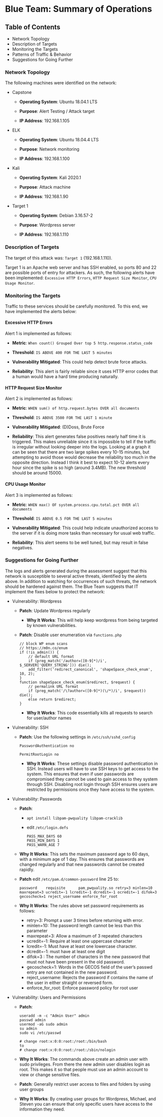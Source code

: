 # Blue Team: Summary of Operations

## Table of Contents
- Network Topology
- Description of Targets
- Monitoring the Targets
- Patterns of Traffic & Behavior
- Suggestions for Going Further

### Network Topology

The following machines were identified on the network:

- Capstone 

  - **Operating System**: Ubuntu 18.04.1 LTS

  - **Purpose**: Alert Testing / Attack target

  - **IP Address**: 192.168.1.105

- ELK 

  - **Operating System**: Ubuntu 18.04.4 LTS

  - **Purpose**: Network monitoring

  - **IP Address**: 192.168.1.100

- Kali

  - **Operating System**: Kali 2020.1 

  - **Purpose**: Attack machine

  - **IP Address**: 192.168.1.90

- Target 1

  - **Operating System**: Debian 3.16.57-2

  - **Purpose**: Wordpress server

  - **IP Address**: 192.168.1.110

### Description of Targets

The target of this attack was: `Target 1` (192.168.1.110).

Target 1 is an Apache web server and has SSH enabled, so ports 80 and 22 are possible ports of entry for attackers. As such, the following alerts have been implemented: `Excessive HTTP Errors`, `HTTP Request Size Monitor`, `CPU Usage Monitor`.

### Monitoring the Targets

Traffic to these services should be carefully monitored. To this end, we have implemented the alerts below:


#### Excessive HTTP Errors

Alert 1 is implemented as follows:

  - **Metric**: `When count() Grouped Over top 5 http.response.status_code`

  - **Threshold**: `IS ABOVE 400 FOR THE LAST 5 minutes`

  - **Vulnerability Mitigated**: This could help detect brute force attacks. 

  - **Reliability**: This alert is fairly reliable since it uses HTTP error codes that a human would have a hard time producing naturally.

#### HTTP Request Size Monitor

Alert 2 is implemented as follows:

  - **Metric**: `WHEN sum() of http.request.bytes OVER all documents` 

  - **Threshold**: `IS ABOVE 3500 FOR THE LAST 1 minute` 

  - **Vulnerability Mitigated**: (D)Doss, Brute Force

  - **Reliability**: This alert generates false positives nearly half time it is triggered. This makes unreliable since it is impossible to tell if the traffic is irregular without looking deeper into the logs. Looking at a graph it can be seen that there are two large spikes every 10-15 minutes, but attempting to avoid those would decrease the reliability too much in the opposite direction. Instead I think it best to expect 10-12 alerts every hour since the spike is so high (around 3.4MB). The new threshold should be around 15000.

#### CPU Usage Monitor

Alert 3 is implemented as follows:

  - **Metric**: `WHEN max() OF system.process.cpu.total.pct OVER all documents` 

  - **Threshold**: `IS ABOVE 0.5 FOR THE LAST 5 minutes`

  - **Vulnerability Mitigated**: This could help indicate unauthorized access to the server if it is doing more tasks than necessary for usual web traffic. 

- **Reliability**: This alert seems to be well tuned, but may result in false negatives.  

### Suggestions for Going Further

The logs and alerts generated during the assessment suggest that this network is susceptible to several active threats, identified by the alerts above. In addition to watching for occurrences of such threats, the network should be hardened against them. The Blue Team suggests that IT implement the fixes below to protect the network:

- Vulnerability: Wordpress

  - **Patch**: Update Wordpress regularly 

    - **Why It Works**: This will help keep wordpress from being targeted by known vulnerabilities.

  - **Patch**: Disable user enumeration via `functions.php`

    ```
    // block WP enum scans
    // https://m0n.co/enum
    if (!is_admin()) {
    	// default URL format
    	if (preg_match('/author=([0-9]*)/i', $_SERVER['QUERY_STRING'])) die();
    	add_filter('redirect_canonical', 'shapeSpace_check_enum', 10, 2);
    }
    function shapeSpace_check_enum($redirect, $request) {
    	// permalink URL format
    	if (preg_match('/\?author=([0-9]*)(\/*)/i', $request)) die();
    	else return $redirect;
    }
    ```
    - **Why It Works**: This code essentially kills all requests to search for user/author names

- Vulnerability: SSH 

  - **Patch**: Use the following settings in `/etc/ssh/sshd_config`

    ```
    PasswordAuthentication no

    PermitRootLogin no
    ``` 

    - **Why It Works**: These settings disable password authentication in SSH. Instead users will have to use SSH keys to get access to the system. This ensures that even if user passwords are compromised they cannot be used to gain access to they system through SSH. Disabling root login through SSH ensures users are restricted by permissions once they have access to the system.

- Vulnerability: Passwords
  - **Patch**: 
  
    - `apt install libpam-pwquality libpam-cracklib`

    - edit `/etc/login.defs`

      ```
      PASS_MAX_DAYS 60
      PASS_MIN_DAYS 1
      PASS_WARN_AGE 7
      ```

  - **Why It Works**: This sets the maximum password age to 60 days, with a minimum age of 1 day. This ensures that passwords are changed regularly and that new passwords cannot be created rapidly.

  - **Patch** edit `/etc/pam.d/common-password` line 25 to:

    ```
    password    requisite      pam_pwquality.so retry=3 minlen=10 maxrepeat=3 ucredit=-1 lcredit=-1 dcredit=-1 ocredit=-1 difok=3 gecoscheck=1 reject_username enforce_for_root
    ```
  
  - **Why It Works**: The rules above set password requirements as follows:

    - retry=3: Prompt a user 3 times before returning with error.
    - minlen=10: The password length cannot be less than this parameter
    - maxrepeat=3: Allow a maximum of 3 repeated characters
    - ucredit=-1: Require at least one uppercase character
    - lcredit=-1: Must have at least one lowercase character.
    - dcredit=-1: must have at least one digit
    - difok=3 : The number of characters in the new password that must not have been present in the old password.
    - gecoscheck=1: Words in the GECOS field of the user’s passwd entry are not contained in the new password.
    - reject_username: Rejects the password if contains the name of the user in either straight or reversed form.
    - enforce_for_root: Enforce password policy for root user

- Vulnerability: Users and Permissions

  - **Patch**: 

    ```
    useradd -m -c "Admin User" admin
    passwd admin
    usermod -aG sudo admin
    su admin
    sudo vi /etc/passwd
  
    # change root:x:0:0:root:/root:/bin/bash
    to
    # change root:x:0:0:root:/root:/sbin/nologin
    ```

  - **Why It Works**: The commands above create an admin user with sudo privileges. From there the new admin user disables login as root. This makes it so that people must use an admin account to view or change sensitive files.

  - **Patch**: Generally restrict user access to files and folders by using user groups

  - **Why It Works**: By creating user groups for Wordpress, Michael, and Steven you can ensure that only specific users have access to the information they need.
